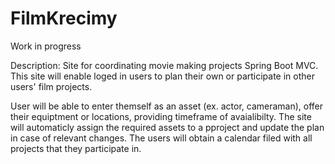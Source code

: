 # FilmKrecimy

Work in progress

Description:
Site for coordinating movie making projects Spring Boot MVC.
This site will enable loged in users to plan their own or participate in other users' film projects.

User will be able to enter themself as an asset (ex. actor, cameraman), offer their equiptment or locations, 
providing timeframe of avaialibilty. The site will automaticly assign the required assets to a pproject
and update the plan in case of relevant changes.
The users will obtain a calendar filed with all projects that they participate in.

